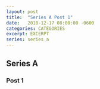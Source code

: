 ```yaml
---
layout: post
title:  "Series A Post 1"
date:   2018-12-17 08:00:00 -0600
categories: CATEGORIES
excerpt: EXCERPT
series: series a
---
```

## Series A

### Post 1
